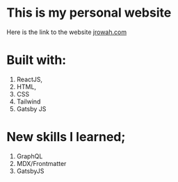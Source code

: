 # This is my personal website

Here is the link to the website [jrowah.com](https://jrowah.com/)

# Built with:

1. ReactJS,
1. HTML,
1. CSS
1. Tailwind
1. Gatsby JS

# New skills I learned;

1. GraphQL
1. MDX/Frontmatter
1. GatsbyJS
